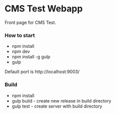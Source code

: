 CMS Test Webapp
=============================

Front page for CMS Test.

### How to start
* npm install
* npm dev
* npm install -g gulp
* gulp

Default port is http://localhost:9003/

### Build
* npm install
* gulp build - create new release in build directory
* gulp test - create server with build directory

